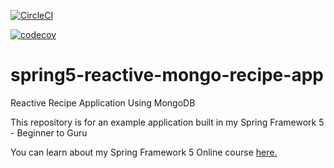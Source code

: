 [![CircleCI](https://circleci.com/gh/krlosh/spring5-reactive-mongo-recipe-app.svg?style=svg)](https://circleci.com/gh/krlosh/spring5-reactive-mongo-recipe-app)

[![codecov](https://codecov.io/gh/krlosh/spring5-reactive-mongo-recipe-app/branch/master/graph/badge.svg)](https://codecov.io/gh/krlosh/spring5-reactive-mongo-recipe-app)

# spring5-reactive-mongo-recipe-app
Reactive Recipe Application Using MongoDB

This repository is for an example application built in my Spring Framework 5 - Beginner to Guru

You can learn about my Spring Framework 5 Online course [here.](http://courses.springframework.guru/p/spring-framework-5-begginer-to-guru/?product_id=363173)